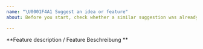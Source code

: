 ```yaml
---
name: "\U0001F4A1 Suggest an idea or feature"
about: Before you start, check whether a similar suggestion was already made. Search via https://github.com/redaxo/redaxo/issues

---
```


**Feature description / Feature Beschreibung **
